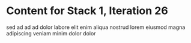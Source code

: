 # Content for Stack 1, Iteration 26
sed ad ad ad dolor labore elit enim aliqua nostrud lorem eiusmod magna adipiscing veniam minim dolor dolor 
